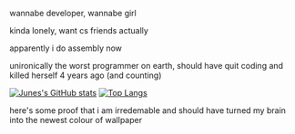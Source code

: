 <!--
**junekomeiji/junekomeiji** is a ✨ _special_ ✨ repository because its `README.md` (this file) appears on your GitHub profile.

Here are some ideas to get you started:

- 🔭 I’m currently working on ...
- 🌱 I’m currently learning ...
- 👯 I’m looking to collaborate on ...
- 🤔 I’m looking for help with ...
- 💬 Ask me about ...
- 📫 How to reach me: ...
- 😄 Pronouns: ...
- ⚡ Fun fact: ...
-->

<p>wannabe developer, wannabe girl</p>
<p>kinda lonely, want cs friends actually</p>
<p>apparently i do assembly now</p>
<p>unironically the worst programmer on earth, should have quit coding and killed herself 4 years ago (and counting) </p>

[![Junes's GitHub stats](https://github-readme-stats.vercel.app/api?username=junekomeiji)](https://github.com/anuraghazra/github-readme-stats)
[![Top Langs](https://github-readme-stats.vercel.app/api/top-langs/?username=junekomeiji&layout=compact)](https://github.com/anuraghazra/github-readme-stats)

<p>here's some proof that i am irredemable and should have turned my brain into the newest colour of wallpaper</p>
